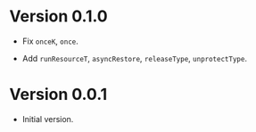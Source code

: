 # Version 0.1.0

* Fix `onceK`, `once`.

* Add `runResourceT`, `asyncRestore`, `releaseType`, `unprotectType`.


# Version 0.0.1

* Initial version.
